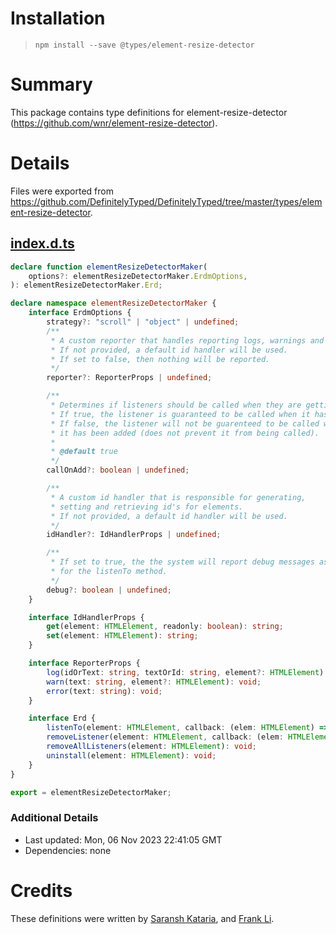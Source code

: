# Installation
> `npm install --save @types/element-resize-detector`

# Summary
This package contains type definitions for element-resize-detector (https://github.com/wnr/element-resize-detector).

# Details
Files were exported from https://github.com/DefinitelyTyped/DefinitelyTyped/tree/master/types/element-resize-detector.
## [index.d.ts](https://github.com/DefinitelyTyped/DefinitelyTyped/tree/master/types/element-resize-detector/index.d.ts)
````ts
declare function elementResizeDetectorMaker(
    options?: elementResizeDetectorMaker.ErdmOptions,
): elementResizeDetectorMaker.Erd;

declare namespace elementResizeDetectorMaker {
    interface ErdmOptions {
        strategy?: "scroll" | "object" | undefined;
        /**
         * A custom reporter that handles reporting logs, warnings and errors.
         * If not provided, a default id handler will be used.
         * If set to false, then nothing will be reported.
         */
        reporter?: ReporterProps | undefined;

        /**
         * Determines if listeners should be called when they are getting added.
         * If true, the listener is guaranteed to be called when it has been added.
         * If false, the listener will not be guarenteed to be called when
         * it has been added (does not prevent it from being called).
         *
         * @default true
         */
        callOnAdd?: boolean | undefined;

        /**
         * A custom id handler that is responsible for generating,
         * setting and retrieving id's for elements.
         * If not provided, a default id handler will be used.
         */
        idHandler?: IdHandlerProps | undefined;

        /**
         * If set to true, the the system will report debug messages as default
         * for the listenTo method.
         */
        debug?: boolean | undefined;
    }

    interface IdHandlerProps {
        get(element: HTMLElement, readonly: boolean): string;
        set(element: HTMLElement): string;
    }

    interface ReporterProps {
        log(idOrText: string, textOrId: string, element?: HTMLElement): void;
        warn(text: string, element?: HTMLElement): void;
        error(text: string): void;
    }

    interface Erd {
        listenTo(element: HTMLElement, callback: (elem: HTMLElement) => void): void;
        removeListener(element: HTMLElement, callback: (elem: HTMLElement) => void): void;
        removeAllListeners(element: HTMLElement): void;
        uninstall(element: HTMLElement): void;
    }
}

export = elementResizeDetectorMaker;

````

### Additional Details
 * Last updated: Mon, 06 Nov 2023 22:41:05 GMT
 * Dependencies: none

# Credits
These definitions were written by [Saransh Kataria](https://github.com/saranshkataria), and [Frank Li](https://github.com/franklixuefei).
